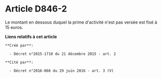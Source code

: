 # Article D846-2

Le montant en dessous duquel la prime d'activité n'est pas versée est fixé à 15 euros.

**Liens relatifs à cet article**

	**Créé par**:

	  - Décret n°2015-1710 du 21 décembre 2015 - art. 2

	**Cité par**:

	  - Décret n°2016-866 du 29 juin 2016 - art. 3 (V)
